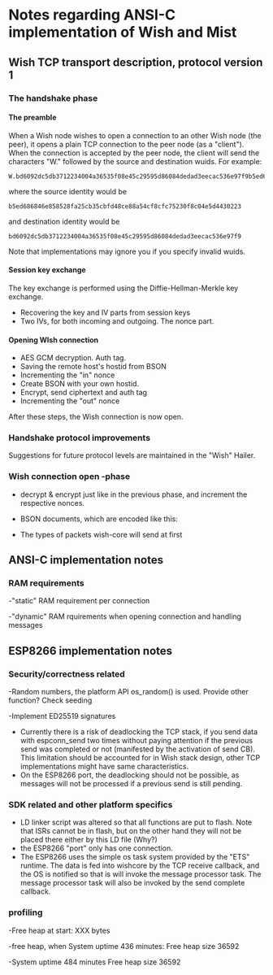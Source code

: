 # Notes regarding ANSI-C implementation of Wish and Mist

## Wish TCP transport description, protocol version 1

### The handshake phase

#### The preamble

When a Wish node wishes to open a connection to an other Wish node (the peer), it opens a plain TCP connection to the peer node (as a "client"). When the connection is accepted by the peer node, the client will send the characters "W." followed by the source and destination wuids. For example:
	
	W.bd6092dc5db3712234004a36535f08e45c29595d86084dedad3eecac536e97f9b5ed686846e858528fa25cb35cbfd48ce88a54cf8cfc75230f8c04e5d4430223

where the source identity would be

	b5ed686846e858528fa25cb35cbfd48ce88a54cf8cfc75230f8c04e5d4430223

and destination identity would be

	bd6092dc5db3712234004a36535f08e45c29595d86084dedad3eecac536e97f9

Note that implementations may ignore you if you specify invalid wuids.


#### Session key exchange

The key exchange is performed using the Diffie-Hellman-Merkle key exchange. 

- Recovering the key and IV parts from session keys
- Two IVs, for both incoming and outgoing. The nonce part.

#### Opening WIsh connection

- AES GCM decryption. Auth tag.
- Saving the remote host's hostid from BSON
- Incrementing the "in" nonce
- Create BSON with your own hostid.
- Encrypt, send ciphertext and auth tag
- Incrementing the "out" nonce

After these steps, the Wish connection is now open.

### Handshake protocol improvements
Suggestions for future protocol levels are maintained in the "Wish" Hailer.

### Wish connection open -phase

- decrypt & encrypt just like in the previous phase, and increment the respective nonces.

- BSON documents, which are encoded like this:

- The types of packets wish-core will send at first

## ANSI-C implementation notes

### RAM requirements

-"static" RAM requirement per connection

-"dynamic" RAM rquirements when opening connection and handling messages



## ESP8266 implementation notes

### Security/correctness related
-Random numbers, the platform API os_random() is used. Provide other function? Check seeding

-Implement ED25519 signatures

- Currently there is a risk of deadlocking the TCP stack, if you send data with espconn_send two times without paying attention if the previous send was completed or not (manifested by the activation of send CB). This limitation should be accounted for in Wish stack design, other TCP implementations might have same characteristics. 
- On the ESP8266 port, the deadlocking should not be possible, as messages will not be processed if a previous send is still pending.

### SDK related and other platform specifics

- LD linker script was altered so that all functions are put to flash. Note that ISRs cannot be in flash, but on the other hand they will not be placed there either by this LD file (Why?)
- the ESP8266 "port" only has one connection.
- The ESP8266 uses the simple os task system provided by the "ETS" runtime. The data is fed into wishcore by the TCP receive callback, and the OS is notified so that is will invoke the message processor task. The message processor task will also be invoked by the send complete callback.

### profiling

-Free heap at start: XXX bytes

-free heap, when System uptime 436 minutes: Free heap size 36592

-System uptime 484 minutes Free heap size 36592
